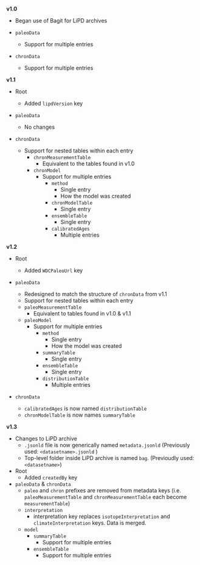 **v1.0**

* Began use of Bagit for LiPD archives

* `paleoData`
  * Support for multiple entries

* `chronData`
  * Support for multiple entries

**v1.1**

* Root
  * Added `lipdVersion` key

* `paleoData`
  * No changes

* `chronData`
  * Support for nested tables within each entry
    * `chronMeasurementTable`
       * Equivalent to the tables found in v1.0
    * `chronModel`
         * Support for multiple entries
	        * `method`
	            * Single entry
	           * How the model was created
	        * `chronModelTable`
	           * Single entry 
	        * `ensembleTable`
	           * Single entry
	        * `calibratedAges`
	           *  Multiple entries
	  

**v1.2**

* Root
  * Added `WDCPaleoUrl` key
*  `paleoData`
	* Redesigned to match the structure of `chronData` from v1.1
	* Support for nested tables within each entry
	* `paleoMeasurementTable`
		* Equivalent to tables found in v1.0 & v1.1
	* `paleoModel`
		* Support for multiple entries
	        * `method`
	            * Single entry
	            * How the model was created
	        * `summaryTable`
	            * Single entry 
	        * `ensembleTable`
	            * Single entry
	        * `distributionTable`
	            *  Multiple entries

* `chronData`
	* `calibratedAges` is now named `distributionTable`
	* `chronModelTable` is now names `summaryTable`

**v1.3**

* Changes to LiPD archive
	* `.jsonld` file is now generically named `metadata.jsonld` (Previously used:  `<datasetname>.jsonld` )
	* Top-level folder inside LiPD archive is named `bag`. (Previoudly used: `<datasetname>`)
* Root
	* Added `createdBy` key
* `paleoData` & `chronData`
	* `paleo` and `chron` prefixes are removed from metadata keys (i.e. `paleoMeasurementTable` and `chronMeasurementTable` each become `measurementTable`)
	* `interpretation`
		*  interpretation key replaces `isotopeInterpretation` and `climateInterpretation` keys.  Data is merged.
	* `model`
		* `summaryTable`
			* Support for multiple entries
		* `ensembleTable`
			* Support for multiple entries
